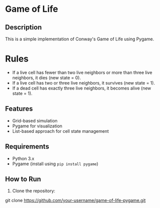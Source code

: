 # Game of Life 

## Description

This is a simple implementation of Conway's Game of Life using Pygame.
 # Rules 
- If a live cell has fewer than two live neighbors or more than three live neighbors, it dies (new state = 0).
- If a live cell has two or three live neighbors, it survives (new state = 1).
- If a dead cell has exactly three live neighbors, it becomes alive (new state = 1).

## Features

- Grid-based simulation
- Pygame for visualization
- List-based approach for cell state management

## Requirements

- Python 3.x
- Pygame (install using `pip install pygame`)

## How to Run

1. Clone the repository:

git clone https://github.com/your-username/game-of-life-pygame.git

